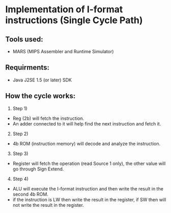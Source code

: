 <h1> Implementation of I-format instructions (Single Cycle Path)  </h1>
<h2> Tools used: </h2>

- MARS (MIPS Assembler and Runtime Simulator)
<h2> Requirments: </h2>

- Java J2SE 1.5 (or later) SDK

<h2> How the cycle works: </h2>

1. Step 1)
- Reg (2b) will fetch the instruction.
- An adder connected to it will help find the next instruction and fetch it.  

2. Step 2)

- 4b ROM (instruction memory) will decode and analyze the instruction.
  
3. Step 3)

- Register will fetch the operation (read Source 1 only), the other value will go through Sign Extend.    
4. Step 4)

- ALU will execute the I-format instruction and then write the result in the second 4b ROM.
- if the instruction is LW then write the result in the register, if SW then will not write the result in the register.  

